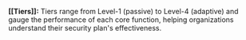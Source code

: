 **[[Tiers]]:** Tiers range from Level-1 (passive) to Level-4 (adaptive) and gauge the performance of each core function, helping organizations understand their security plan's effectiveness.